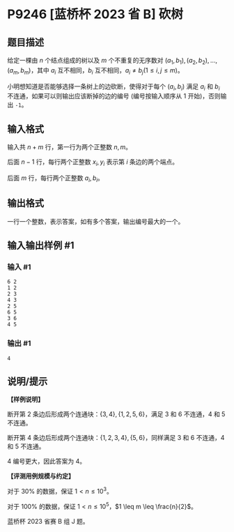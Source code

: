 # P9246 [蓝桥杯 2023 省 B] 砍树

## 题目描述

给定一棵由 $n$ 个结点组成的树以及 $m$ 个不重复的无序数对 $\left(a_{1},b_{1}\right),\left(a_{2},b_{2}\right),\ldots,\left(a_{m},b_{m}\right)$，其中 $a_{i}$ 互不相同，$b_{i}$ 互不相同，$a_{i} \neq b_{j}(1 \leq i,j \leq m)$。

小明想知道是否能够选择一条树上的边砍断，使得对于每个 $\left(a_{i},b_{i}\right)$ 满足 $a_{i}$ 和 $b_{i}$ 不连通，如果可以则输出应该断掉的边的编号 (编号按输入顺序从 $1$ 开始)，否则输出 `-1`。

## 输入格式

输入共 $n+m$ 行，第一行为两个正整数 $n,m$。

后面 $n-1$ 行，每行两个正整数 $x_{i},y_{i}$ 表示第 $i$ 条边的两个端点。

后面 $m$ 行，每行两个正整数 $a_{i},b_{i}$。

## 输出格式

一行一个整数，表示答案，如有多个答案，输出编号最大的一个。

## 输入输出样例 #1

### 输入 #1

```
6 2
1 2
2 3
4 3
2 5
6 5
3 6
4 5
```

### 输出 #1

```
4
```

## 说明/提示

**【样例说明】**

断开第 $2$ 条边后形成两个连通块：$\{3,4\},\{1,2,5,6\}$，满足 $3$ 和 $6$ 不连通，$4$ 和 $5$ 不连通。

断开第 $4$ 条边后形成两个连通块：$\{1,2,3,4\},\{5,6\}$，同样满足 $3$ 和 $6$ 不连通，$4$ 和 $5$ 不连通。

$4$ 编号更大，因此答案为 $4$。

**【评测用例规模与约定】**

对于 $30 \%$ 的数据，保证 $1<n \leq 10^3$。

对于 $100 \%$ 的数据，保证 $1<n \leq 10^{5}$，$1 \leq m \leq \frac{n}{2}$。

蓝桥杯 2023 省赛 B 组 J 题。